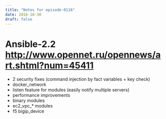 ```yaml
---
title: "Notes for episode-0116"
date: 2016-10-30
draft: false
---
```


# Ansible-2.2 http://www.opennet.ru/opennews/art.shtml?num=45411
- 2 security fixes (command injection by fact variables + key check)
- docker_network
- listen feature for modules (easily notify multiple servers)
- performance improvements
- binary modules
- ec2_vpc_* modules
- f5 bigip_device
